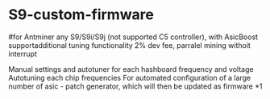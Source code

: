 # S9-custom-firmware
#for Antminer any S9/S9i/S9j (not supported C5 controller), with AsicBoost supportadditional tuning functionality
2% dev fee, parralel mining withoit interrupt


Manual settings and autotuner for each hashboard frequency and voltage
Autotuning each chip frequencies 
For automated configuration of a large number of asiс - patch generator, which will then be updated as firmware *1
